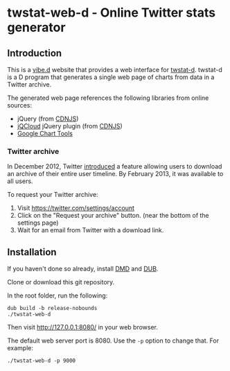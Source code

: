 # twstat-web-d - Online Twitter stats generator

## Introduction

This is a [vibe.d](http://vibed.org/) website that provides a web interface for
[twstat-d](https://github.com/mortonfox/twstat-d). twstat-d is a D program that
generates a single web page of charts from data in a Twitter archive.

The generated web page references the following libraries from online sources:

* jQuery (from [CDNJS](http://cdnjs.com/))
* [jQCloud](https://github.com/lucaong/jQCloud) jQuery plugin (from [CDNJS](http://cdnjs.com/))
* [Google Chart Tools](https://developers.google.com/chart/)

### Twitter archive

In December 2012, Twitter
[introduced](http://blog.twitter.com/2012/12/your-twitter-archive.html) a
feature allowing users to download an archive of their entire user timeline. By
February 2013, it was available to all users.

To request your Twitter archive:

1. Visit <https://twitter.com/settings/account>
1. Click on the "Request your archive" button. (near the bottom of the settings page)
1. Wait for an email from Twitter with a download link.

## Installation

If you haven't done so already, install [DMD](http://dlang.org/download.html)
and [DUB](https://code.dlang.org/download).

Clone or download this git repository.

In the root folder, run the following:

```
dub build -b release-nobounds
./twstat-web-d
```

Then visit <http://127.0.0.1:8080/> in your web browser.

The default web server port is 8080. Use the ```-p``` option to change that.
For example:

```
./twstat-web-d -p 9000
```

